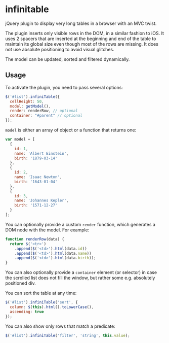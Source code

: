 infinitable
===========

jQuery plugin to display very long tables in a browser with an MVC twist.

The plugin inserts only visible rows in the DOM, in a similar fashion to iOS.
It uses 2 spacers that are inserted at the beginning and end of the table to maintain
its global size even though most of the rows are missing. It does not use absolute
positioning to avoid visual glitches.

The model can be updated, sorted and filtered dynamically.

Usage
-----

To activate the plugin, you need to pass several options:

```javascript
$('#list').infiniTable({
  cellHeight: 50,
  model: getModel(),
  render: renderRow, // optional
  container: "#parent" // optional
});
```

`model` is either an array of object or a function that returns one:

```javascript
var model = [
  {
    id: 1,
    name: 'Albert Einstein',
    birth: '1879-03-14'
  },
  {
    id: 2,
    name: 'Isaac Newton',
    birth: '1643-01-04'
  },
  {
    id: 3,
    name: 'Johannes Kepler',
    birth: '1571-12-27'
  }
];
```

You can optionally provide a custom `render` function, which generates a DOM node with the model. For example:

```javascript
function renderRow(data) {
  return $('<tr>')
    .append($('<td>').html(data.id))
    .append($('<td>').html(data.name))
    .append($('<td>').html(data.birth));
}
```

You can also optionally provide a `container` element (or selector) in case the scrolled list does not fill the window, but rather some e.g. absolutely positioned div.

You can sort the table at any time:

```javascript
$('#list').infiniTable('sort', {
  column: $(this).html().toLowerCase(),
  ascending: true
});
```

You can also show only rows that match a predicate:

```javascript
$('#list').infiniTable('filter', 'string', this.value);
```
